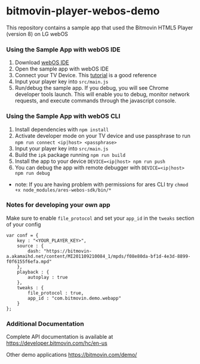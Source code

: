 # bitmovin-player-webos-demo
This repository contains a sample app that used the Bitmovin HTML5 Player (version 8) on LG webOS

### Using the Sample App with webOS IDE

1. Download [webOS IDE](http://webostv.developer.lge.com/sdk/download/download-sdk/)
2. Open the sample app with webOS IDE
3. Connect your TV Device. This [tutorial](http://webostv.developer.lge.com/develop/app-test/) is a good reference
4. Input your player key into `src/main.js`
5. Run/debug the sample app. If you debug, you will see Chrome developer tools launch. This will enable you to debug, monitor network requests, and execute commands through the javascript console.

### Using the Sample App with webOS CLI

1. Install dependencies with `npm install`
2. Activate developer mode on your TV device and use passphrase to run `npm run connect <ip|host> <passphrase>`
4. Input your player key into `src/main.js`
5. Build the `ipk` package running `npm run build`
6. Install the app to your device `DEVICE=<ip|host> npm run push`
7. You can debug the app with remote debugger with `DEVICE=<ip|host> npm run debug`

* note: If you are having problem with permissions for ares CLI try `chmod +x node_modules/ares-webos-sdk/bin/*`

### Notes for developing your own app
Make sure to enable `file_protocol` and set your `app_id` in the `tweaks` section of your config

```
var conf = {
	key : "<YOUR_PLAYER_KEY>",
	source : {
		dash: "https://bitmovin-a.akamaihd.net/content/MI201109210084_1/mpds/f08e80da-bf1d-4e3d-8899-f0f6155f6efa.mpd"
	},
	playback : {
		autoplay : true
	},
	tweaks : {
		file_protocol : true,
		app_id : "com.bitmovin.demo.webapp"
	}
};
```

### Additional Documentation

Complete API documentation is available at https://developer.bitmovin.com/hc/en-us

Other demo applications https://bitmovin.com/demo/
